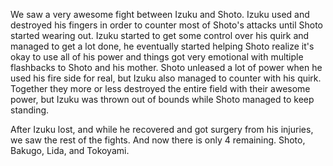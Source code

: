 We saw a very awesome fight between Izuku and Shoto. Izuku used and destroyed his fingers in order to counter most of Shoto's attacks until Shoto started wearing out. Izuku started to get some control over his quirk and managed to get a lot done, he eventually started helping Shoto realize it's okay to use all of his power and things got very emotional with multiple flashbacks to Shoto and his mother. Shoto unleased a lot of power when he used his fire side for real, but Izuku also managed to counter with his quirk. Together they more or less destroyed the entire field with their awesome power, but Izuku was thrown out of bounds while Shoto managed to keep standing. 

After Izuku lost, and while he recovered and got surgery from his injuries, we saw the rest of the fights. And now there is only 4 remaining. Shoto, Bakugo, Lida, and Tokoyami. 